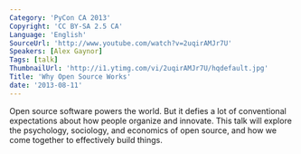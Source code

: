 ```yaml
---
Category: 'PyCon CA 2013'
Copyright: 'CC BY-SA 2.5 CA'
Language: 'English'
SourceUrl: 'http://www.youtube.com/watch?v=2uqirAMJr7U'
Speakers: [Alex Gaynor]
Tags: [talk]
ThumbnailUrl: 'http://i1.ytimg.com/vi/2uqirAMJr7U/hqdefault.jpg'
Title: 'Why Open Source Works'
date: '2013-08-11'
---
```

Open source software powers the world. But it defies a lot of conventional expectations about how people organize and innovate. This talk will explore the psychology, sociology, and economics of open source, and how we come together to effectively build things.